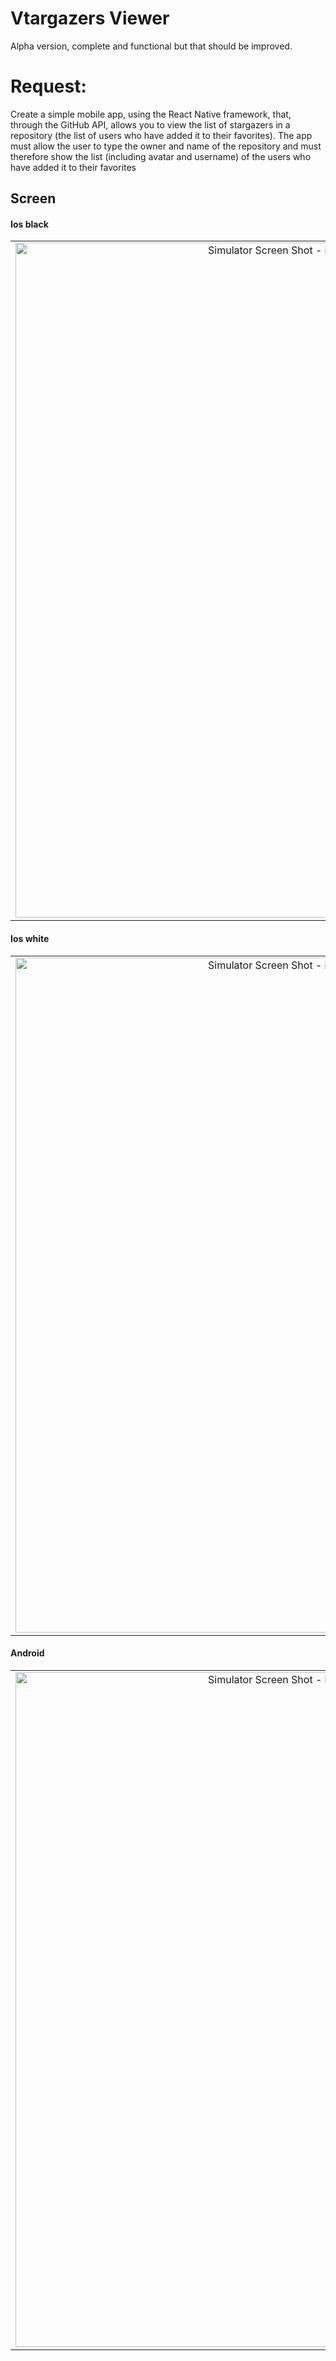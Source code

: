 # Vtargazers Viewer

Alpha version, complete and functional but that should be improved.

# Request:
Create a simple mobile app, using the React Native framework, that, through the GitHub API, allows you to view the list of stargazers in a repository (the list of users who have added it to their favorites). The app must allow the user to type the owner and name of the repository and must therefore show the list (including avatar and username) of the users who have added it to their favorites

## Screen
#### Ios black
||||
|:-------------------------:|:-------------------------:|:-------------------------:|
| <img width="1080"  alt="Simulator Screen Shot - iPhone 13 - 2022-09-13 at 15 01 44" src="https://user-images.githubusercontent.com/89973438/189908294-95ec2c66-aeb3-47db-bdbb-056df36efe7c.png"> | <img width="1080"  alt="Simulator Screen Shot - iPhone 13 - 2022-09-13 at 15 01 46" src="https://user-images.githubusercontent.com/89973438/189913827-2b9a5fc4-7d6d-4d41-9af4-63b75041d6b6.png"> | <img width="1080"  alt="Simulator Screen Shot - iPhone 13 - 2022-09-13 at 15 01 46" src="https://user-images.githubusercontent.com/89973438/189913836-de8718eb-6c9a-47f3-8c25-e2f3f01089ca.png"> |

#### Ios white
||||
|:-------------------------:|:-------------------------:|:-------------------------:|
| <img width="1080"  alt="Simulator Screen Shot - iPhone 13 - 2022-09-13 at 15 01 44" src="https://user-images.githubusercontent.com/89973438/189908534-afd213cc-48e8-4b9c-81d5-c068affdeb65.png"> | <img width="1080"  alt="Simulator Screen Shot - iPhone 13 - 2022-09-13 at 15 01 46" src="https://user-images.githubusercontent.com/89973438/189908546-17c42859-9589-41dc-b874-6d5e3609773a.png"> | <img width="1080"  alt="Simulator Screen Shot - iPhone 13 - 2022-09-13 at 15 01 46" src="https://user-images.githubusercontent.com/89973438/189908554-7494a071-c78c-4027-83e7-69a09504b7c2.png"> |


#### Android
||||
|:-------------------------:|:-------------------------:|:-------------------------:|
| <img width="1080"  alt="Simulator Screen Shot - iPhone 13 - 2022-09-13 at 15 01 44" src="https://user-images.githubusercontent.com/89973438/189908942-51ec03ed-5596-4e1e-b797-fa23e2f793d2.png"> | <img width="1080"  alt="Simulator Screen Shot - iPhone 13 - 2022-09-13 at 15 01 46" src="https://user-images.githubusercontent.com/89973438/189908961-6d384803-53a6-441e-aa13-9d3d5c1b5901.png"> | <img width="1080"  alt="Simulator Screen Shot - iPhone 13 - 2022-09-13 at 15 01 46" src="https://user-images.githubusercontent.com/89973438/189908965-75b3db97-f59e-4101-b345-97df42d2a3cf.png"> |
